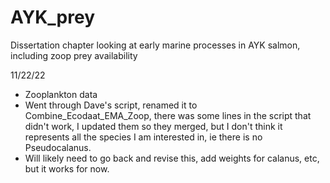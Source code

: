 # AYK_prey
Dissertation chapter looking at early marine processes in AYK salmon, including zoop prey availability 

11/22/22
- Zooplankton data 
- Went through Dave's script, renamed it to Combine_Ecodaat_EMA_Zoop, there was some lines in the script that didn't work, I updated them so they merged, but I don't think it represents all the species I am interested in, ie there is no Pseudocalanus. 
- Will likely need to go back and revise this, add weights for calanus, etc, but it works for now. 
